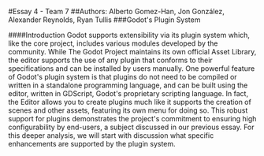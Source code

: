 #Essay 4 - Team 7
##Authors: Alberto Gomez-Han, Jon González, Alexander Reynolds, Ryan Tullis 
###Godot's Plugin System

####Introduction
Godot supports extensibility via its plugin system which, like the core project, includes various modules developed by the community. While The Godot Project maintains its own
official Asset Library, the editor supports the use of any plugin that conforms to their specifications and can be installed by users manually. One powerful feature of Godot's
plugin system is that plugins do not need to be compiled or written in a standalone programming language, and can be built using the editor, written in GDScript, Godot's
proprietary scripting language. In fact, the Editor allows you to create plugins much like it supports the creation of scenes and other assets, featuring its own menu
for doing so. This robust support for plugins demonstrates the project's commitment to ensuring high configurability by end-users, a subject discussed in our previous essay. For this deeper
analysis, we will start with discussion what specific enhancements are supported by the plugin system.

